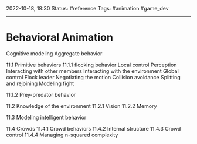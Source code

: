 2022-10-18, 18:30
Status: #reference 
Tags: #animation #game_dev 

---
# Behavioral Animation

Cognitive modeling
Aggregate behavior

11.1 Primitive behaviors
11.1.1 flocking behavior
Local control
Perception
Interacting with other members
Interacting with the environment
Global control
Flock leader
Negotiating the motion
Collision avoidance
Splitting and rejoining
Modeling fight

11.1.2 Prey-predator behavior

11.2 Knowledge of the environment
11.2.1 Vision
11.2.2 Memory

11.3 Modeling intelligent behavior

11.4 Crowds
11.4.1 Crowd behaviors
11.4.2 Internal structure
11.4.3 Crowd control
11.4.4 Managing n-squared complexity